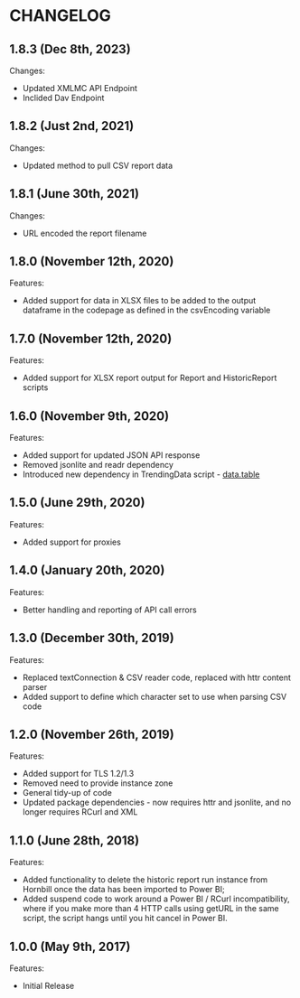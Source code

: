 # CHANGELOG

## 1.8.3 (Dec 8th, 2023)

Changes:

- Updated XMLMC API Endpoint
- Inclided Dav Endpoint

## 1.8.2 (Just 2nd, 2021)

Changes:

- Updated method to pull CSV report data

## 1.8.1 (June 30th, 2021)

Changes:

- URL encoded the report filename 

## 1.8.0 (November 12th, 2020)

Features:

- Added support for data in XLSX files to be added to the output dataframe in the codepage as defined in the csvEncoding variable 

## 1.7.0 (November 12th, 2020)

Features:

- Added support for XLSX report output for Report and HistoricReport scripts

## 1.6.0 (November 9th, 2020)

Features:

- Added support for updated JSON API response
- Removed jsonlite and readr dependency
- Introduced new dependency in TrendingData script - [data.table](https://cran.r-project.org/web/packages/data.table/)

## 1.5.0 (June 29th, 2020)

Features:

- Added support for proxies

## 1.4.0 (January 20th, 2020)

Features:

- Better handling and reporting of API call errors

## 1.3.0 (December 30th, 2019)

Features:

- Replaced textConnection & CSV reader code, replaced with httr content parser
- Added support to define which character set to use when parsing CSV code

## 1.2.0 (November 26th, 2019)

Features:

- Added support for TLS 1.2/1.3
- Removed need to provide instance zone
- General tidy-up of code
- Updated package dependencies - now requires httr and jsonlite, and no longer requires RCurl and XML

## 1.1.0 (June 28th, 2018)

Features:
- Added functionality to delete the historic report run instance from Hornbill once the data has been imported to Power BI;
- Added suspend code to work around a Power BI / RCurl incompatibility, where if you make more than 4 HTTP calls using getURL in the same script, the script hangs until you hit cancel in Power BI.

## 1.0.0 (May 9th, 2017)

Features:
- Initial Release
